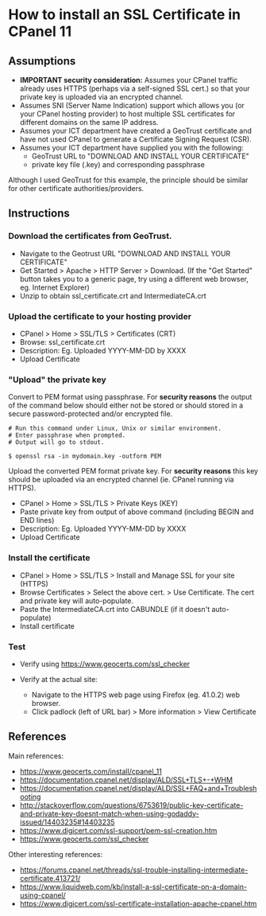 
# How to install an SSL Certificate in CPanel 11

## Assumptions

- **IMPORTANT security consideration:** Assumes your CPanel traffic
  already uses HTTPS (perhaps via a self-signed SSL cert.) so that
  your private key is uploaded via an encrypted channel.
- Assumes SNI (Server Name Indication) support which allows you (or your
  CPanel hosting provider) to host multiple SSL certificates for different
  domains on the same IP address.
- Assumes your ICT department have created a GeoTrust certificate and have
  not used CPanel to generate a Certificate Signing Request (CSR).
- Assumes your ICT department have supplied you with the following:
  * GeoTrust URL to "DOWNLOAD AND INSTALL YOUR CERTIFICATE"
  * private key file (.key) and corresponding passphrase

Although I used GeoTrust for this example, the principle should be
similar for other certificate authorities/providers.


## Instructions

### Download the certificates from GeoTrust.

- Navigate to the Geotrust URL "DOWNLOAD AND INSTALL YOUR CERTIFICATE"
- Get Started > Apache > HTTP Server > Download. (If the "Get Started"
  button takes you to a generic page, try using a different web browser,
  eg. Internet Explorer)
- Unzip to obtain ssl_certificate.crt and IntermediateCA.crt

### Upload the certificate to your hosting provider

- CPanel > Home > SSL/TLS > Certificates (CRT)
- Browse: ssl_certificate.crt
- Description: Eg. Uploaded YYYY-MM-DD by XXXX
- Upload Certificate

### "Upload" the private key

Convert to PEM format using passphrase. For **security reasons**
the output of the command below should either not be stored or
should stored in a secure password-protected and/or encrypted
file.

```
# Run this command under Linux, Unix or similar environment.
# Enter passphrase when prompted.
# Output will go to stdout.

$ openssl rsa -in mydomain.key -outform PEM
```

Upload the converted PEM format private key. For **security reasons**
this key should be uploaded via an encrypted channel (ie. CPanel
running via HTTPS).

- CPanel > Home > SSL/TLS > Private Keys (KEY)
- Paste private key from output of above command (including BEGIN and END lines)
- Description: Eg. Uploaded YYYY-MM-DD by XXXX
- Upload Certificate


### Install the certificate

- CPanel > Home > SSL/TLS > Install and Manage SSL for your site (HTTPS)
- Browse Certificates > Select the above cert. > Use Certificate.
  The cert and private key will auto-populate.
- Paste the IntermediateCA.crt into CABUNDLE (if it doesn't auto-populate)
- Install certificate

### Test

- Verify using https://www.geocerts.com/ssl_checker

- Verify at the actual site:
  *  Navigate to the HTTPS web page using Firefox (eg. 41.0.2) web browser.
  *  Click padlock (left of URL bar) > More information > View Certificate


## References

Main references:

- https://www.geocerts.com/install/cpanel_11
- https://documentation.cpanel.net/display/ALD/SSL+TLS+-+WHM
- https://documentation.cpanel.net/display/ALD/SSL+FAQ+and+Troubleshooting
- http://stackoverflow.com/questions/6753619/public-key-certificate-and-private-key-doesnt-match-when-using-godaddy-issued/14403235#14403235
- https://www.digicert.com/ssl-support/pem-ssl-creation.htm
- https://www.geocerts.com/ssl_checker

Other interesting references:

- https://forums.cpanel.net/threads/ssl-trouble-installing-intermediate-certificate.413721/
- https://www.liquidweb.com/kb/install-a-ssl-certificate-on-a-domain-using-cpanel/
- https://www.digicert.com/ssl-certificate-installation-apache-cpanel.htm

